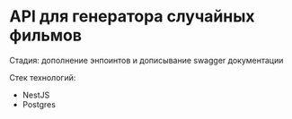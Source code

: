 # API для генератора случайных фильмов

Стадия: дополнение энпоинтов и дописывание swagger документации

Стек технологий:
- NestJS
- Postgres
